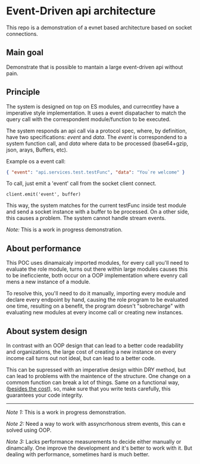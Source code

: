 # Event-Driven api architecture

This repo is a demonstration of a evnet based architecture based on socket connections.

## Main goal

Demonstrate that is possible to mantain a large event-driven api without pain.

## Principle

The system is designed on top on ES modules, and currecntley have a imperative style implementation. It uses a event dispatacher to match the query call with the correspondent module/function to be executed.

The system responds an api call via a protocol spec, where, by definition, have two specifications: _event_ and _data_.
The _event_ is correspondend to a system function call, and _data_ where data to be processed (base64+gzip, json, arays, Buffers, etc).

Example os a event call:

```json
{ "event": "api.services.test.testFunc", "data": "You`re welcome" }
```

To call, just emit a 'event' call from the socket client connect.

```
client.emit('event', buffer)
```

This way, the system matches for the current testFunc inside test module and send a socket instance with a buffer to be processed.
On a other side, this causes a problem. The system cannot handle stream events.

*Note:* This is a work in progress demonstration.

## About performance

This POC uses dinamaicaly imported modules, for every call you'll need to evaluate the role module, turns out there within large modules causes this to be ineficciente, both occur on a OOP implementation where evenry call mens a new instance of a module.

To resolve this, you'll need to do it manually, importing every module and declare every endpoint by hand, causing the role program to be evaluated one time, resulting on a benefit, the program doesn't "sobrecharge" with evaluating new modules at every income call or creating new instances.

## About system design

In contrast with an OOP design that can lead to a better code readability and organizations, the large cost of creating a new instance on every income call turns out not ideal, but can lead to a better code.

This can be supressed with an imperative design within DRY method, but can lead to problems with the maintence of the structure. One change on a commom function can break a lot of things. Same on a functional way, ([besides the cost](https://github.com/lukaswilkeer/event-driven-architecture/issues/3)), so, make sure that you write tests carefully, this guarantees your code integrity.

---------

*Note 1:* This is a work in progress demonstration.

*Note 2:* Need a way to work with assyncrhonous strem events, this can e solved using OOP.

*Note 3:* Lacks performance measurements to decide either manually or dinamcally. One improve the development and it's better to work with it. But dealing with performance, sometimes hard is much better.
